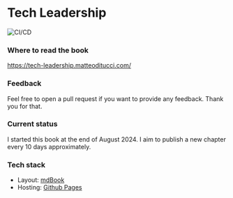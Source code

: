 # Tech Leadership

![CI/CD](https://github.com/matteoditucci/tech-leadership/workflows/github-pages/badge.svg)

### Where to read the book
https://tech-leadership.matteoditucci.com/

### Feedback
Feel free to open a pull request if you want to provide any feedback. Thank you for that.

### Current status
I started this book at the end of August 2024.
I aim to publish a new chapter every 10 days approximately.

### Tech stack
* Layout: [mdBook](https://github.com/rust-lang/mdBook)
* Hosting: [Github Pages](https://pages.github.com/)
